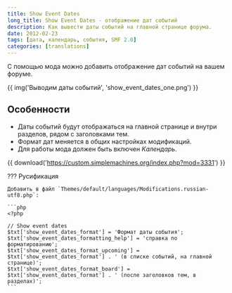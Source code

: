 ```yaml
---
title: Show Event Dates
long_title: Show Event Dates - отображение дат событий
description: Как вывести даты событий на главной странице форума.
date: 2012-02-23
tags: [дата, календарь, события, SMF 2.0]
categories: [translations]
---
```


С помощью мода можно добавить отображение дат событий на вашем форуме.

<!-- more -->

{{ img('Выводим даты событий', 'show_event_dates_one.png') }}

## Особенности

* Даты событий будут отображаться на главной странице и внутри разделов, рядом с заголовками тем.
* Формат дат меняется в общих настройках модификаций.
* Для работы мода должен быть включен *Календарь*.

{{ download('https://custom.simplemachines.org/index.php?mod=3331') }}

??? Русификация

    Добавить в файл `Themes/default/languages/Modifications.russian-utf8.php`:

    ```php
    <?php

    // Show event dates
    $txt['show_event_dates_format'] = 'Формат даты события';
    $txt['show_event_dates_formatting_help'] = 'справка по форматированию';
    $txt['show_event_dates_format_upcoming'] = $txt['show_event_dates_format'] . ' (в списке событий, на главной странице)';
    $txt['show_event_dates_format_board'] = $txt['show_event_dates_format'] . ' (после заголовков тем, в разделах)';
    ```
